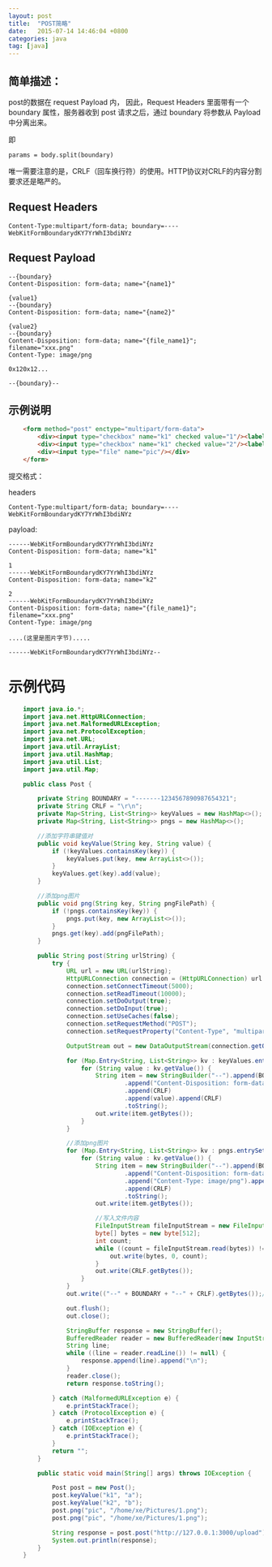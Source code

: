 ```yaml
---
layout: post
title:  "POST简略"
date:   2015-07-14 14:46:04 +0800
categories: java
tag: [java]
---
```

## 简单描述：

post的数据在 request Payload 内， 因此，Request Headers 里面带有一个 boundary 属性，服务器收到 post 请求之后，通过 boundary 将参数从 Payload 中分离出来。

即
   
    params = body.split(boundary)

唯一需要注意的是，CRLF（回车换行符）的使用。HTTP协议对CRLF的内容分割要求还是略严的。

## Request Headers

    Content-Type:multipart/form-data; boundary=----WebKitFormBoundarydKY7YrWhI3bdiNYz

## Request Payload

    --{boundary}
    Content-Disposition: form-data; name="{name1}"

    {value1}
    --{boundary}
    Content-Disposition: form-data; name="{name2}"

    {value2}
    --{boundary}
    Content-Disposition: form-data; name="{file_name1}"; filename="xxx.png"
    Content-Type: image/png

    0x120x12...

    --{boundary}--

<!-- more -->

## 示例说明

```html
    <form method="post" enctype="multipart/form-data">
        <div><input type="checkbox" name="k1" checked value="1"/><label>1</label></div>
        <div><input type="checkbox" name="k1" checked value="2"/><label>2</label></div>
        <div><input type="file" name="pic"/></div>
    </form>
```

提交格式：

headers

    Content-Type:multipart/form-data; boundary=----WebKitFormBoundarydKY7YrWhI3bdiNYz

payload:

    ------WebKitFormBoundarydKY7YrWhI3bdiNYz
    Content-Disposition: form-data; name="k1"

    1
    ------WebKitFormBoundarydKY7YrWhI3bdiNYz
    Content-Disposition: form-data; name="k2"

    2
    ------WebKitFormBoundarydKY7YrWhI3bdiNYz
    Content-Disposition: form-data; name="{file_name1}"; filename="xxx.png"
    Content-Type: image/png

    ....(这里是图片字节).....

    ------WebKitFormBoundarydKY7YrWhI3bdiNYz--


# 示例代码

```java
    import java.io.*;
    import java.net.HttpURLConnection;
    import java.net.MalformedURLException;
    import java.net.ProtocolException;
    import java.net.URL;
    import java.util.ArrayList;
    import java.util.HashMap;
    import java.util.List;
    import java.util.Map;

    public class Post {

        private String BOUNDARY = "-------1234567890987654321";
        private String CRLF = "\r\n";
        private Map<String, List<String>> keyValues = new HashMap<>();
        private Map<String, List<String>> pngs = new HashMap<>();

        //添加字符串键值对
        public void keyValue(String key, String value) {
            if (!keyValues.containsKey(key)) {
                keyValues.put(key, new ArrayList<>());
            }
            keyValues.get(key).add(value);
        }

        //添加png图片
        public void png(String key, String pngFilePath) {
            if (!pngs.containsKey(key)) {
                pngs.put(key, new ArrayList<>());
            }
            pngs.get(key).add(pngFilePath);
        }

        public String post(String urlString) {
            try {
                URL url = new URL(urlString);
                HttpURLConnection connection = (HttpURLConnection) url.openConnection();
                connection.setConnectTimeout(5000);
                connection.setReadTimeout(10000);
                connection.setDoOutput(true);
                connection.setDoInput(true);
                connection.setUseCaches(false);
                connection.setRequestMethod("POST");
                connection.setRequestProperty("Content-Type", "multipart/form-data; boundary=" + BOUNDARY);

                OutputStream out = new DataOutputStream(connection.getOutputStream());

                for (Map.Entry<String, List<String>> kv : keyValues.entrySet()) {
                    for (String value : kv.getValue()) {
                        String item = new StringBuilder("--").append(BOUNDARY).append(CRLF)
                                .append("Content-Disposition: form-data; name=").append(kv.getKey()).append(CRLF)
                                .append(CRLF)
                                .append(value).append(CRLF)
                                .toString();
                        out.write(item.getBytes());
                    }
                }

                //添加png图片
                for (Map.Entry<String, List<String>> kv : pngs.entrySet()) {
                    for (String value : kv.getValue()) {
                        String item = new StringBuilder("--").append(BOUNDARY).append(CRLF)
                                .append("Content-Disposition: form-data; name=").append(kv.getKey()).append(";").append("filename=").append(value).append(CRLF)
                                .append("Content-Type: image/png").append(CRLF)
                                .append(CRLF)
                                .toString();
                        out.write(item.getBytes());

                        //写入文件内容
                        FileInputStream fileInputStream = new FileInputStream(value);
                        byte[] bytes = new byte[512];
                        int count;
                        while ((count = fileInputStream.read(bytes)) != -1) {
                            out.write(bytes, 0, count);
                        }
                        out.write(CRLF.getBytes());
                    }
                }
                out.write(("--" + BOUNDARY + "--" + CRLF).getBytes());//结尾

                out.flush();
                out.close();

                StringBuffer response = new StringBuffer();
                BufferedReader reader = new BufferedReader(new InputStreamReader(connection.getInputStream()));
                String line;
                while ((line = reader.readLine()) != null) {
                    response.append(line).append("\n");
                }
                reader.close();
                return response.toString();

            } catch (MalformedURLException e) {
                e.printStackTrace();
            } catch (ProtocolException e) {
                e.printStackTrace();
            } catch (IOException e) {
                e.printStackTrace();
            }
            return "";
        }

        public static void main(String[] args) throws IOException {

            Post post = new Post();
            post.keyValue("k1", "a");
            post.keyValue("k2", "b");
            post.png("pic", "/home/xe/Pictures/1.png");
            post.png("pic", "/home/xe/Pictures/1.png");

            String response = post.post("http://127.0.0.1:3000/upload");
            System.out.println(response);
        }
    }
```

